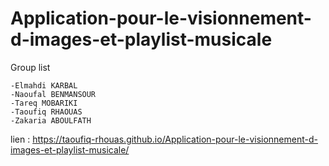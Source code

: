 # Application-pour-le-visionnement-d-images-et-playlist-musicale
Group list

	-Elmahdi KARBAL
	-Naoufal BENMANSOUR
	-Tareq MOBARIKI
	-Taoufiq RHAOUAS 
	-Zakaria ABOULFATH
 lien : https://taoufiq-rhouas.github.io/Application-pour-le-visionnement-d-images-et-playlist-musicale/
